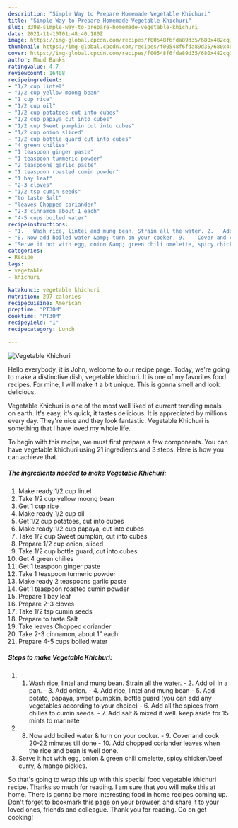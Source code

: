```yaml
---
description: "Simple Way to Prepare Homemade Vegetable Khichuri"
title: "Simple Way to Prepare Homemade Vegetable Khichuri"
slug: 3398-simple-way-to-prepare-homemade-vegetable-khichuri
date: 2021-11-10T01:48:40.180Z
image: https://img-global.cpcdn.com/recipes/f00548f6fda89d35/680x482cq70/vegetable-khichuri-recipe-main-photo.jpg
thumbnail: https://img-global.cpcdn.com/recipes/f00548f6fda89d35/680x482cq70/vegetable-khichuri-recipe-main-photo.jpg
cover: https://img-global.cpcdn.com/recipes/f00548f6fda89d35/680x482cq70/vegetable-khichuri-recipe-main-photo.jpg
author: Maud Banks
ratingvalue: 4.7
reviewcount: 16408
recipeingredient:
- "1/2 cup lintel"
- "1/2 cup yellow moong bean"
- "1 cup rice"
- "1/2 cup oil"
- "1/2 cup potatoes cut into cubes"
- "1/2 cup papaya cut into cubes"
- "1/2 cup Sweet pumpkin cut into cubes"
- "1/2 cup onion sliced"
- "1/2 cup bottle guard cut into cubes"
- "4 green chilies"
- "1 teaspoon ginger paste"
- "1 teaspoon turmeric powder"
- "2 teaspoons garlic paste"
- "1 teaspoon roasted cumin powder"
- "1 bay leaf"
- "2-3 cloves"
- "1/2 tsp cumin seeds"
- "to taste Salt"
- "leaves Chopped coriander"
- "2-3 cinnamon about 1 each"
- "4-5 cups boiled water"
recipeinstructions:
- "1.	Wash rice, lintel and mung bean. Strain all the water. 2.	Add oil in a pan.  3.	Add onion. 4.	Add rice, lintel and mung bean 5.	Add potato, papaya, sweet pumpkin, bottle guard (you can add any vegetables according to your choice) 6.	Add all the spices from chilies to cumin seeds. 7.	Add salt &amp; mixed it well. keep aside for 15 mints to marinate"
- "8. Now add boiled water &amp; turn on your cooker. 9.	Cover and cook 20-22 minutes till done 10.	Add chopped coriander leaves when the rice and bean is well done."
- "Serve it hot with egg, onion &amp; green chili omelette, spicy chicken/beef curry, &amp; mango pickles."
categories:
- Recipe
tags:
- vegetable
- khichuri

katakunci: vegetable khichuri 
nutrition: 297 calories
recipecuisine: American
preptime: "PT30M"
cooktime: "PT30M"
recipeyield: "1"
recipecategory: Lunch

---
```



![Vegetable Khichuri](https://img-global.cpcdn.com/recipes/f00548f6fda89d35/680x482cq70/vegetable-khichuri-recipe-main-photo.jpg)

Hello everybody, it is John, welcome to our recipe page. Today, we're going to make a distinctive dish, vegetable khichuri. It is one of my favorites food recipes. For mine, I will make it a bit unique. This is gonna smell and look delicious.

Vegetable Khichuri is one of the most well liked of current trending meals on earth. It's easy, it's quick, it tastes delicious. It is appreciated by millions every day. They're nice and they look fantastic. Vegetable Khichuri is something that I have loved my whole life.




To begin with this recipe, we must first prepare a few components. You can have vegetable khichuri using 21 ingredients and 3 steps. Here is how you can achieve that.

<!--inarticleads1-->

##### The ingredients needed to make Vegetable Khichuri:

1. Make ready 1/2 cup lintel
1. Take 1/2 cup yellow moong bean
1. Get 1 cup rice
1. Make ready 1/2 cup oil
1. Get 1/2 cup potatoes, cut into cubes
1. Make ready 1/2 cup papaya, cut into cubes
1. Take 1/2 cup Sweet pumpkin, cut into cubes
1. Prepare 1/2 cup onion, sliced
1. Take 1/2 cup bottle guard, cut into cubes
1. Get 4 green chilies
1. Get 1 teaspoon ginger paste
1. Take 1 teaspoon turmeric powder
1. Make ready 2 teaspoons garlic paste
1. Get 1 teaspoon roasted cumin powder
1. Prepare 1 bay leaf
1. Prepare 2-3 cloves
1. Take 1/2 tsp cumin seeds
1. Prepare to taste Salt
1. Take leaves Chopped coriander
1. Take 2-3 cinnamon, about 1” each
1. Prepare 4-5 cups boiled water




<!--inarticleads2-->

##### Steps to make Vegetable Khichuri:

1. 1.	Wash rice, lintel and mung bean. Strain all the water. - 2.	Add oil in a pan.  - 3.	Add onion. - 4.	Add rice, lintel and mung bean - 5.	Add potato, papaya, sweet pumpkin, bottle guard (you can add any vegetables according to your choice) - 6.	Add all the spices from chilies to cumin seeds. - 7.	Add salt &amp; mixed it well. keep aside for 15 mints to marinate
1. 8. Now add boiled water &amp; turn on your cooker. - 9.	Cover and cook 20-22 minutes till done - 10.	Add chopped coriander leaves when the rice and bean is well done.
1. Serve it hot with egg, onion &amp; green chili omelette, spicy chicken/beef curry, &amp; mango pickles.




So that's going to wrap this up with this special food vegetable khichuri recipe. Thanks so much for reading. I am sure that you will make this at home. There is gonna be more interesting food in home recipes coming up. Don't forget to bookmark this page on your browser, and share it to your loved ones, friends and colleague. Thank you for reading. Go on get cooking!
